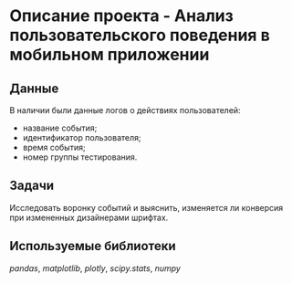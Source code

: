 # Описание проекта - Анализ пользовательского поведения в мобильном приложении

## Данные

В наличии были данные логов о действиях пользователей:
- название события;
- идентификатор пользователя;
- время события;
- номер группы тестирования.

## Задачи

Исследовать воронку событий и выяснить, изменяется ли конверсия при измененных дизайнерами шрифтах.

## Используемые библиотеки
*pandas*, *matplotlib*, *plotly*, *scipy.stats*, *numpy*